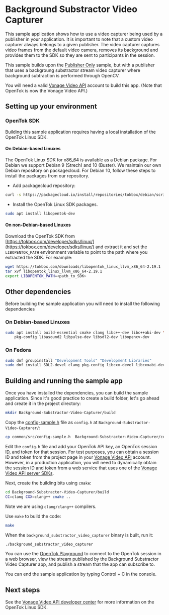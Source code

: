 # Background Substractor Video Capturer

This sample application shows how to use a video capturer being used by a
publisher in your application. It is important to note that a custom video
capturer always belongs to a given publisher. The video capturer captures
video frames from the default video camera, removes its background and provides
them to the SDK so they are sent to participants in the session.

This sample builds upon the [Publisher Only](../Publisher-Only) sample, but with
a publisher that uses a backgroung substractor stream video capturer where
background subtraction is performed through OpenCV.

You will need a valid [Vonage Video API](https://tokbox.com/developer/)
account to build this app. (Note that OpenTok is now the Vonage Video API.)

## Setting up your environment

### OpenTok SDK

Building this sample application requires having a local installation of the
OpenTok Linux SDK.

#### On Debian-based Linuxes

The OpenTok Linux SDK for x86_64 is available as a Debian
package. For Debian we support Debian 9 (Strech) and 10 (Buster). We maintain
our own Debian repository on packagecloud. For Debian 10, follow these steps
to install the packages from our repository.

* Add packagecloud repository:

```bash
curl -s https://packagecloud.io/install/repositories/tokbox/debian/script.deb.sh | sudo bash
```

* Install the OpenTok Linux SDK packages.

```bash
sudo apt install libopentok-dev
```

#### On non-Debian-based Linuxes

Download the OpenTok SDK from [https://tokbox.com/developer/sdks/linux/](https://tokbox.com/developer/sdks/linux/)
and extract it and set the `LIBOPENTOK_PATH` environment variable to point to the path where you extracted the SDK.
For example:

```bash
wget https://tokbox.com/downloads/libopentok_linux_llvm_x86_64-2.19.1
tar xvf libopentok_linux_llvm_x86_64-2.19.1
export LIBOPENTOK_PATH=<path_to_SDK>
```

## Other dependencies

Before building the sample application you will need to install the following dependencies

### On Debian-based Linuxes

```bash
sudo apt install build-essential cmake clang libc++-dev libc++abi-dev \
    pkg-config libasound2 libpulse-dev libsdl2-dev libopencv-dev
```

### On Fedora

```bash
sudo dnf groupinstall "Development Tools" "Development Libraries"
sudo dnf install SDL2-devel clang pkg-config libcxx-devel libcxxabi-devel cmake opencv-devel
```

## Building and running the sample app


Once you have installed the dependencies, you can build the sample application.
Since it's good practice to create a build folder, let's go ahead and create it
in the project directory:

```bash
mkdir Background-Substractor-Video-Capturer/build
```

Copy the [config-sample.h](../common/src/config-sample.h) file as `config.h` at
`Background-Substractor-Video-Capturer/`:

```bash
cp common/src/config-sample.h  Background-Substractor-Video-Capturer/config.h
```

Edit the `config.h` file and add your OpenTok API key,
an OpenTok session ID, and token for that session. For test purposes,
you can obtain a session ID and token from the project page in your
[Vonage Video API](https://tokbox.com/developer/) account. However,
in a production application, you will need to dynamically obtain the session
ID and token from a web service that uses one of
the [Vonage Video API server SDKs](https://tokbox.com/developer/sdks/server/).

Next, create the building bits using `cmake`:

```bash
cd Background-Substractor-Video-Capturer/build
CC=clang CXX=clang++ cmake ..
```

Note we are using `clang/clang++` compilers.

Use `make` to build the code:

```bash
make
```

When the `background_substractor_video_capturer` binary is built, run it:

```bash
./background_substractor_video_capturer
```

You can use the [OpenTok Playground](https://tokbox.com/developer/tools/playground/)
to connect to the OpenTok session in a web browser, view the stream published
by the Background Substractor Video Capturer app, and publish a stream that the
app can subscribe to.

You can end the sample application by typing Control + C in the console.

## Next steps

See the [Vonage Video API developer center](https://tokbox.com/developer/)
for more information on the OpenTok Linux SDK.
